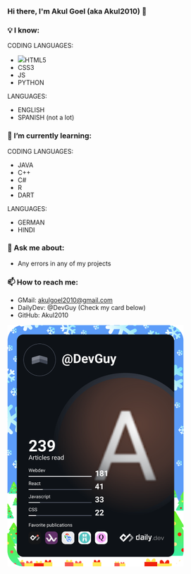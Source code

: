 ### Hi there, I'm Akul Goel (aka Akul2010) 👋

<!--
**Akul2010/Akul2010** is a ✨ _special_ ✨ repository because its `README.md` (this file) appears on your GitHub profile.

Here are some ideas to get you started:

- 🔭 I’m currently working on ...
- 🌱 I’m currently learning ...
- 👯 I’m looking to collaborate on ...
- 🤔 I’m looking for help with ...
- 💬 Ask me about ...
- 📫 How to reach me: ...
- 😄 Pronouns: ...
- ⚡ Fun fact: ...
-->

### 💡 I know:

 CODING LANGUAGES:
- <img src="https://upload.wikimedia.org/wikipedia/commons/thumb/6/61/HTML5_logo_and_wordmark.svg/1200px-HTML5_logo_and_wordmark.svg.png">HTML5
- CSS3
- JS
- PYTHON
 
LANGUAGES:
- ENGLISH
- SPANISH (not a lot)

### 🌱 I’m currently learning:
CODING LANGUAGES:
- JAVA
- C++
- C#
- R
- DART
  
LANGUAGES:
- GERMAN
- HINDI


### 💬 Ask me about:
- Any errors in any of my projects

### 📫 How to reach me:
- GMail: akulgoel2010@gmail.com
- DailyDev: @DevGuy (Check my card below)
- GitHub: Akul2010

<a href="https://app.daily.dev/DevGuy"><img src="https://github.com/Akul2010/Akul2010/blob/master/devcard.svg" width="400" alt="Akul Goel's Dev Card"/></a>

